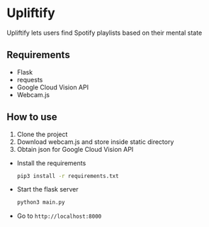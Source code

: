 # Upliftify
Upliftify lets users find Spotify playlists based on their mental state

## Requirements
- Flask
- requests
- Google Cloud Vision API
- Webcam.js

## How to use
1. Clone the project
2. Download webcam.js and store inside static directory
3. Obtain json for Google Cloud Vision API

- Install the requirements
    ```bash
    pip3 install -r requirements.txt
    ```

- Start the flask server
    ```bash
    python3 main.py
    ```
- Go to `http://localhost:8000`
